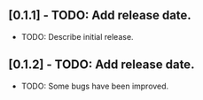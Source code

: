 ## [0.1.1] - TODO: Add release date.

* TODO: Describe initial release.

## [0.1.2] - TODO: Add release date.

* TODO: Some bugs have been improved.
